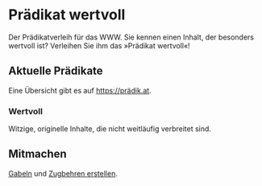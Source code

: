 # Prädikat wertvoll

Der Prädikatverleih für das WWW.
Sie kennen einen Inhalt, der besonders wertvoll ist?
Verleihen Sie ihm das »Prädikat wertvoll«!

## Aktuelle Prädikate

Eine Übersicht gibt es auf <https://prädik.at>.

### Wertvoll

Witzige, originelle Inhalte, die nicht weitläufig verbreitet sind.

## Mitmachen

[Gabeln](https://github.com/Lodifice/praedikat-wertvoll/fork) und [Zugbehren erstellen](https://github.com/lodifice/praedikat/compare).
